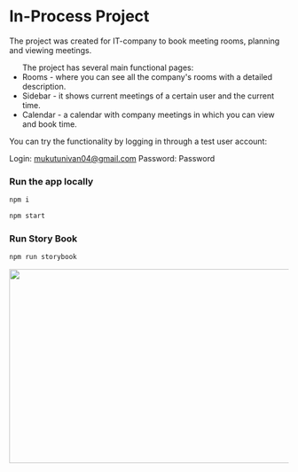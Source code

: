 # In-Process Project

<p>The project was created for IT-company to book meeting rooms, planning and viewing meetings.</p>

<ul>The project has several main functional pages:
<li>Rooms - where you can see all the company's rooms with a detailed description.</li>
<li>Sidebar - it shows current meetings of a certain user and the current time.</li>
<li>Calendar - a calendar with company meetings in which you can view and book time.</li>
</ul>
<p>You can try the functionality by logging in through a test user account:

<span>Login: mukutunivan04@gmail.com Password: Password</span>
</p>

### Run the app locally

```sh
npm i
```

```sh
npm start
```

### Run Story Book

```sh
npm run storybook
```
<img src="/Users/kristinakindrat/Downloads/photo_2022-12-12 21.15.03.jpeg" width="600" height="350">